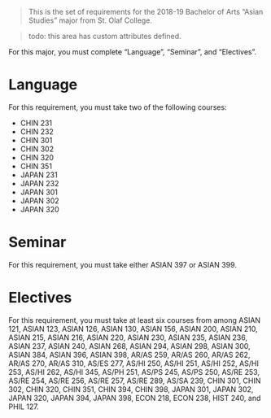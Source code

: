 > This is the set of requirements for the 2018-19 Bachelor of Arts “Asian
> Studies” major from St. Olaf College.

> todo: this area has custom attributes defined.

For this major, you must complete “Language”, “Seminar”, and “Electives”.

# Language
For this requirement, you must take two of the following courses:

- CHIN 231
- CHIN 232
- CHIN 301
- CHIN 302
- CHIN 320
- CHIN 351
- JAPAN 231
- JAPAN 232
- JAPAN 301
- JAPAN 302
- JAPAN 320


# Seminar
For this requirement, you must take either ASIAN 397 or ASIAN 399.


# Electives
For this requirement, you must take at least six courses from among ASIAN 121, ASIAN 123, ASIAN 126, ASIAN 130, ASIAN 156, ASIAN 200, ASIAN 210, ASIAN 215, ASIAN 216, ASIAN 220, ASIAN 230, ASIAN 235, ASIAN 236, ASIAN 237, ASIAN 240, ASIAN 268, ASIAN 294, ASIAN 298, ASIAN 300, ASIAN 384, ASIAN 396, ASIAN 398, AR/AS 259, AR/AS 260, AR/AS 262, AR/AS 270, AR/AS 310, AS/ES 277, AS/HI 250, AS/HI 251, AS/HI 252, AS/HI 253, AS/HI 262, AS/HI 345, AS/PH 251, AS/PS 245, AS/PS 250, AS/RE 253, AS/RE 254, AS/RE 256, AS/RE 257, AS/RE 289, AS/SA 239, CHIN 301, CHIN 302, CHIN 320, CHIN 351, CHIN 394, CHIN 398, JAPAN 301, JAPAN 302, JAPAN 320, JAPAN 394, JAPAN 398, ECON 218, ECON 238, HIST 240, and PHIL 127.


